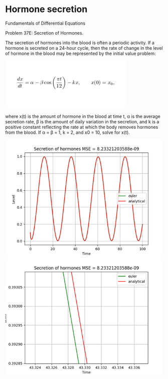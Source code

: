 # Hormone secretion
Fundamentals of Differential Equations

Problem 37E: Secretion of Hormones.

The secretion of hormones into the blood is often a periodic activity.  If a hormone is secreted on a 24-hour cycle, then the rate of change in the level of hormone in the blood may be represented by the initial value problem:

<img src="https://github.com/DentonJC/hormone_secretion/blob/master/etc/3.png" />

where x(t) is the amount of hormone in the blood at time t, α is the average secretion rate, β is the amount of daily variation in the secretion, and k is a positive constant reflecting the rate at which the body removes hormones from the blood.  If α = β = 1, k = 2, and x0 = 10, solve for x(t).

<img src="https://github.com/DentonJC/hormone_secretion/blob/master/etc/1.png" />

<img src="https://github.com/DentonJC/hormone_secretion/blob/master/etc/2.png" />
